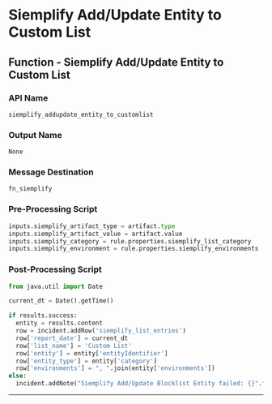 <!--
    DO NOT MANUALLY EDIT THIS FILE
    THIS FILE IS AUTOMATICALLY GENERATED WITH resilient-sdk codegen
-->

# Siemplify Add/Update Entity to Custom List

## Function - Siemplify Add/Update Entity to Custom List

### API Name
`siemplify_addupdate_entity_to_customlist`

### Output Name
`None`

### Message Destination
`fn_siemplify`

### Pre-Processing Script
```python
inputs.siemplify_artifact_type = artifact.type
inputs.siemplify_artifact_value = artifact.value
inputs.siemplify_category = rule.properties.siemplify_list_category
inputs.siemplify_environment = rule.properties.siemplify_environments

```

### Post-Processing Script
```python
from java.util import Date

current_dt = Date().getTime()

if results.success:
  entity = results.content
  row = incident.addRow('siemplify_list_entries')
  row['report_date'] = current_dt
  row['list_name'] = 'Custom List'
  row['entity'] = entity['entityIdentifier']
  row['entity_type'] = entity['category']
  row['environments'] = ", ".join(entity['environments'])
else:
  incident.addNote("Siemplify Add/Update Blocklist Entity failed: {}".format(results.reason))

```

---

